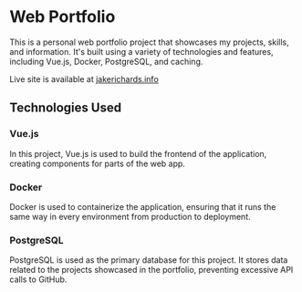 # Web Portfolio

This is a personal web portfolio project that showcases my projects, skills, and information. It's built using a variety of technologies and features, including Vue.js, Docker, PostgreSQL, and caching.

Live site is available at [jakerichards.info](https://www.jakerichards.info)

## Technologies Used

### Vue.js

In this project, Vue.js is used to build the frontend of the application, creating components for parts of the web app.

### Docker

Docker is used to containerize the application, ensuring that it runs the same way in every environment from production to deployment.

### PostgreSQL

PostgreSQL is used as the primary database for this project. It stores data related to the projects showcased in the portfolio, preventing excessive API calls to GitHub.
